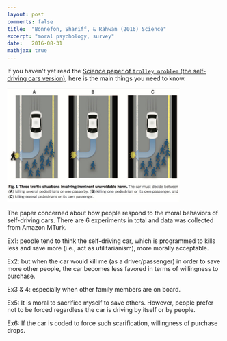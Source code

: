 ```yaml
---
layout: post
comments: false
title:  "Bonnefon, Shariff, & Rahwan (2016) Science"
excerpt: "moral psychology, survey"
date:   2016-08-31
mathjax: true
---
```


If you haven't yet read the [Science paper of `trolley problem` (the self-driving cars version)](http://science.sciencemag.org/content/352/6293/1573), here is the main things you need to know.

<img src="/images/paper1_1" style="width: 80%; height: 80%; margin-left: auto; margin-right: auto;">


The paper concerned about how people respond to the moral behaviors of self-driving cars.
There are 6 experiments in total and data was collected from Amazon MTurk.

Ex1: people tend to think the self-driving car, which is programmed to kills less and save more (i.e., act as utilitarianism), more morally acceptable.

Ex2: but when the car would kill me (as a driver/passenger) in order to save more other people, the car becomes less favored in terms of willingness to purchase.

Ex3 & 4: especially when other family members are on board.

Ex5: It is moral to sacrifice myself to save others. However, people prefer not to be forced regardless the car is driving by itself or by people.

Ex6: If the car is coded to force such scarification, willingness of purchase drops.



